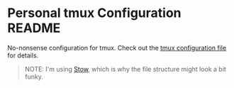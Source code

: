# Personal tmux Configuration README

No-nonsense configuration for tmux. Check out the [tmux configuration file](./.tmux.conf)
for details.

> NOTE: I'm using [Stow](https://www.gnu.org/software/stow/), which is why the file structure
might look a bit funky.
